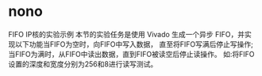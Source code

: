 # nono
FIFO IP核的实验示例
本节的实验任务是使用 Vivado 生成一个异步 FIFO，并实现以下功能当FIFO为空时，向FIFO中写入数据，
直至将FIFO写满后停止写操作;当FIFO为满时，从FIFO中读出数据，直到FIFO被读空后停止读操作。
如:将FIFO设置的深度和宽度分别为256和8进行读写测试。
